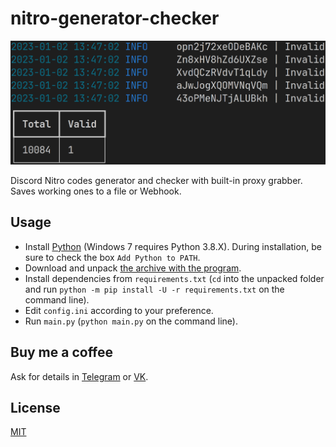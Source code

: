 # nitro-generator-checker

![Screenshot](screenshot.png)

Discord Nitro codes generator and checker with built-in proxy grabber. Saves working ones to a file or Webhook.

## Usage

- Install [Python](https://python.org/downloads) (Windows 7 requires Python 3.8.X). During installation, be sure to check the box `Add Python to PATH`.
- Download and unpack [the archive with the program](https://github.com/monosans/nitro-generator-checker/archive/refs/heads/main.zip).
- Install dependencies from `requirements.txt` (`cd` into the unpacked folder and run `python -m pip install -U -r requirements.txt` on the command line).
- Edit `config.ini` according to your preference.
- Run `main.py` (`python main.py` on the command line).

## Buy me a coffee

Ask for details in [Telegram](https://t.me/monosans) or [VK](https://vk.com/id607137534).

## License

[MIT](LICENSE)
